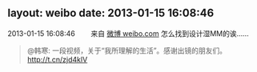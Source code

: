layout: weibo
date: 2013-01-15 16:08:46
---
2013-01-15 16:08:46  &nbsp;&nbsp;&nbsp;&nbsp;&nbsp;&nbsp; 来自 <a href="http://weibo.com/" rel="nofollow">微博 weibo.com</a>
怎么找到设计湿MM的诶……
>  @韩寒: 一段视频，关于“我所理解的生活”。感谢出镜的朋友们。 http://t.cn/zjd4klV ​​​
